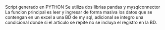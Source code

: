 Script generado en PYTHON 
Se utiliza dos librias pandas y mysqlconnector
La funcion principal es leer y ingresar de forma masiva los datos que se contengan 
en un excel a una BD de my sql, adicional se integro una condicional donde si 
el articulo se repite no se incluya el registro en la BD.

